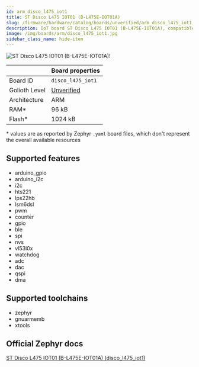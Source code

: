 ```yaml
---
id: arm_disco_l475_iot1
title: ST Disco L475 IOT01 (B-L475E-IOT01A)
slug: /firmware/hardware/catalog/boards/unverified/arm_disco_l475_iot1
description: IoT board ST Disco L475 IOT01 (B-L475E-IOT01A), compatible with Golioth at unverified level.
image: /img/boards/arm/disco_l475_iot1.jpg
sidebar_class_name: hide-item
---
```


[//]: # (This is an auto-generated file, do not edit! Changes to it will be lost upon re-generation)

![ST Disco L475 IOT01 (B-L475E-IOT01A)!](/img/boards/arm/disco_l475_iot1.jpg "ST Disco L475 IOT01 (B-L475E-IOT01A)")

|                | Board properties     |
| -------------  | -------------------- |
| Board ID       | `disco_l475_iot1` |
| Golioth Level  | [Unverified](/firmware/hardware#unverified-boards) |
| Architecture   | ARM |
| RAM*           | 96 kB |
| Flash*         | 1024 kB |

\* values are as reported by Zephyr `.yaml` board files, which don't represent the overall available resources



## Supported features

* arduino_gpio
* arduino_i2c
* i2c
* hts221
* lps22hb
* lsm6dsl
* pwm
* counter
* gpio
* ble
* spi
* nvs
* vl53l0x
* watchdog
* adc
* dac
* qspi
* dma

## Supported toolchains

* zephyr
* gnuarmemb
* xtools

## Official Zephyr docs

[ST Disco L475 IOT01 (B-L475E-IOT01A) (disco_l475_iot1)](https://docs.zephyrproject.org/latest/boards/arm/disco_l475_iot1/doc/index.html)
